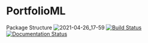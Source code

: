 # PortfolioML
Package Structure
![2021-04-26_17-59](https://user-images.githubusercontent.com/72359212/116113996-444d2880-a6b9-11eb-9830-179d4378ee18.png)
[![Build Status](https://travis-ci.org/DanieleMDiNosse/PortfolioML.svg?branch=main)](https://travis-ci.org/DanieleMDiNosse/PortfolioML)
[![Documentation Status](https://readthedocs.org/projects/portfolioml/badge/?version=latest)](https://portfolioml.readthedocs.io/en/latest/?badge=latest)
